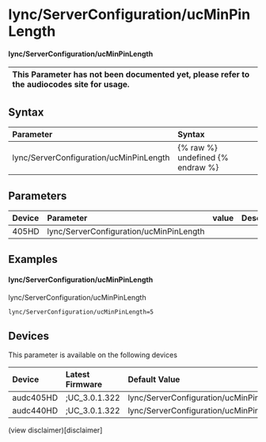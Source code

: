﻿---
description: lync/ServerConfiguration/ucMinPinLength
search: false
---

# lync/ServerConfiguration/ucMinPinLength

#### lync/ServerConfiguration/ucMinPinLength


| This Parameter has not been documented yet, please refer to the audiocodes site for usage.  |
| :--- |

## Syntax
| Parameter | Syntax |
| :--- | :--- |
|lync/ServerConfiguration/ucMinPinLength | {% raw %} undefined {% endraw %} |

## Parameters
|Device|Parameter|value|Description|
|:---|:---|:---|:---|
| 405HD | lync/ServerConfiguration/ucMinPinLength |  |  |

## Examples
#### lync/ServerConfiguration/ucMinPinLength

lync/ServerConfiguration/ucMinPinLength

```
lync/ServerConfiguration/ucMinPinLength=5
```

## Devices
This parameter is available on the following devices

| Device | Latest Firmware | Default Value |
|:---|:---|:---|
| audc405HD | ;UC_3.0.1.322 | lync/ServerConfiguration/ucMinPinLength=5 
| audc440HD | ;UC_3.0.1.322 | lync/ServerConfiguration/ucMinPinLength=5 

(view disclaimer)[disclaimer]
